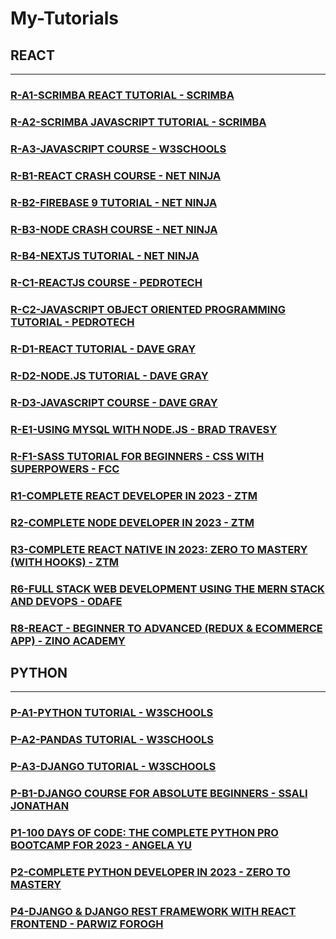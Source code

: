 # My-Tutorials

## REACT

---

### [R-A1-SCRIMBA REACT TUTORIAL - SCRIMBA](/courses/R-A1.md)

### [R-A2-SCRIMBA JAVASCRIPT TUTORIAL - SCRIMBA](/courses/R-A2.md)

### [R-A3-JAVASCRIPT COURSE - W3SCHOOLS](/courses/R-A3.md)

### [R-B1-REACT CRASH COURSE - NET NINJA](/courses/R-B1.md)

### [R-B2-FIREBASE 9 TUTORIAL - NET NINJA](/courses/R-B2.md)

### [R-B3-NODE CRASH COURSE - NET NINJA](/courses/R-B3.md)

### [R-B4-NEXTJS TUTORIAL - NET NINJA](/courses/R-B4.md)

### [R-C1-REACTJS COURSE - PEDROTECH](/courses/R-C1.md)

### [R-C2-JAVASCRIPT OBJECT ORIENTED PROGRAMMING TUTORIAL - PEDROTECH](/courses/R-C2.md)

### [R-D1-REACT TUTORIAL - DAVE GRAY](/courses/R-D1.md)

### [R-D2-NODE.JS TUTORIAL - DAVE GRAY](/courses/R-D2.md)

### [R-D3-JAVASCRIPT COURSE - DAVE GRAY](/courses/R-D3.md)

### [R-E1-USING MYSQL WITH NODE.JS - BRAD TRAVESY](/courses/R-E1.md)

### [R-F1-SASS TUTORIAL FOR BEGINNERS - CSS WITH SUPERPOWERS - FCC](/courses/R-F1.md)

### [R1-COMPLETE REACT DEVELOPER IN 2023 - ZTM](/courses/R1.md)

### [R2-COMPLETE NODE DEVELOPER IN 2023 - ZTM](/courses/R2.md)

### [R3-COMPLETE REACT NATIVE IN 2023: ZERO TO MASTERY (WITH HOOKS) - ZTM](/courses/R3.md)

### [R6-FULL STACK WEB DEVELOPMENT USING THE MERN STACK AND DEVOPS - ODAFE](/courses/R6.md)

### [R8-REACT - BEGINNER TO ADVANCED (REDUX & ECOMMERCE APP) - ZINO ACADEMY](/courses/R8.md)

## PYTHON

---

### [P-A1-PYTHON TUTORIAL - W3SCHOOLS](/courses/P-A1.md)

### [P-A2-PANDAS TUTORIAL - W3SCHOOLS](/courses/P-A2.md)

### [P-A3-DJANGO TUTORIAL - W3SCHOOLS](/courses/P-A3.md)

### [P-B1-DJANGO COURSE FOR ABSOLUTE BEGINNERS - SSALI JONATHAN](/courses/P-B1.md)

### [P1-100 DAYS OF CODE: THE COMPLETE PYTHON PRO BOOTCAMP FOR 2023 - ANGELA YU](/courses/P1.md)

### [P2-COMPLETE PYTHON DEVELOPER IN 2023 - ZERO TO MASTERY](/courses/P2.md)

### [P4-DJANGO & DJANGO REST FRAMEWORK WITH REACT FRONTEND - PARWIZ FOROGH](/courses/P4.md)
